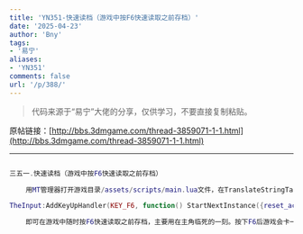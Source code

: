 ```yaml
---
title: 'YN351-快速读档（游戏中按F6快速读取之前存档）'
date: '2025-04-23'
author: 'Bny'
tags:
- '易宁'
aliases:
- 'YN351'
comments: false
url: '/p/388/'
---
```


> 代码来源于“易宁”大佬的分享，仅供学习，不要直接复制粘贴。

原帖链接：[http://bbs.3dmgame.com/thread-3859071-1-1.html](http://bbs.3dmgame.com/thread-3859071-1-1.html)

---

```lua  

三五一.快速读档（游戏中按F6快速读取之前存档）

	用MT管理器打开游戏目录/assets/scripts/main.lua文件，在TranslateStringTable( STRINGS )的下一行插入以下内容：

TheInput:AddKeyUpHandler(KEY_F6, function() StartNextInstance({reset_action=RESET_ACTION.LOAD_SLOT, save_slot = SaveGameIndex:GetCurrentSaveSlot()}, true) end )

	即可在游戏中随时按F6快速读取之前存档，主要用在主角临死的一刻。按下F6后游戏会卡一下，是在读取中

```  

